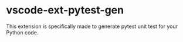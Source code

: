 # vscode-ext-pytest-gen
This extension is specifically made to generate pytest unit test for your Python code.
